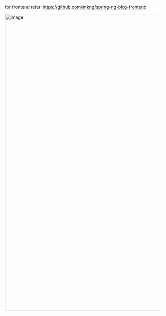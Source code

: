 for frontend refer: https://github.com/imkng/spring-ng-blog-frontend

<img width="960" alt="image" src="https://github.com/imkng/spring-ng-blog/assets/64347801/4a277391-ea1c-498a-8654-057cf544778d">
